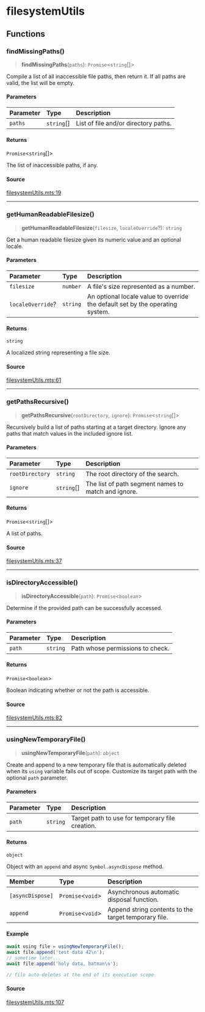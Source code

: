 # filesystemUtils

## Functions

### findMissingPaths()

> **findMissingPaths**(`paths`): `Promise`\<`string`[]\>

Compile a list of all inaccessible file paths, then return it. If all paths are valid, the list
will be empty.

#### Parameters

| Parameter | Type | Description |
| :------ | :------ | :------ |
| `paths` | `string`[] | List of file and/or directory paths. |

#### Returns

`Promise`\<`string`[]\>

The list of inaccessible paths, if any.

#### Source

[filesystemUtils.mts:19](https://github.com/mangs/bun-utils/blob/ca24bfb4ac5c0a44749d04f7b4c9850a7ca6da77/src/filesystemUtils.mts#L19)

***

### getHumanReadableFilesize()

> **getHumanReadableFilesize**(`filesize`, `localeOverride`?): `string`

Get a human readable filesize given its numeric value and an optional locale.

#### Parameters

| Parameter | Type | Description |
| :------ | :------ | :------ |
| `filesize` | `number` | A file's size represented as a number. |
| `localeOverride`? | `string` | An optional locale value to override the default set by the operating system. |

#### Returns

`string`

A localized string representing a file size.

#### Source

[filesystemUtils.mts:61](https://github.com/mangs/bun-utils/blob/ca24bfb4ac5c0a44749d04f7b4c9850a7ca6da77/src/filesystemUtils.mts#L61)

***

### getPathsRecursive()

> **getPathsRecursive**(`rootDirectory`, `ignore`): `Promise`\<`string`[]\>

Recursively build a list of paths starting at a target directory. Ignore any paths that match
values in the included ignore list.

#### Parameters

| Parameter | Type | Description |
| :------ | :------ | :------ |
| `rootDirectory` | `string` | The root directory of the search. |
| `ignore` | `string`[] | The list of path segment names to match and ignore. |

#### Returns

`Promise`\<`string`[]\>

A list of paths.

#### Source

[filesystemUtils.mts:37](https://github.com/mangs/bun-utils/blob/ca24bfb4ac5c0a44749d04f7b4c9850a7ca6da77/src/filesystemUtils.mts#L37)

***

### isDirectoryAccessible()

> **isDirectoryAccessible**(`path`): `Promise`\<`boolean`\>

Determine if the provided path can be successfully accessed.

#### Parameters

| Parameter | Type | Description |
| :------ | :------ | :------ |
| `path` | `string` | Path whose permissions to check. |

#### Returns

`Promise`\<`boolean`\>

Boolean indicating whether or not the path is accessible.

#### Source

[filesystemUtils.mts:82](https://github.com/mangs/bun-utils/blob/ca24bfb4ac5c0a44749d04f7b4c9850a7ca6da77/src/filesystemUtils.mts#L82)

***

### usingNewTemporaryFile()

> **usingNewTemporaryFile**(`path`): `object`

Create and append to a new temporary file that is automatically deleted when its `using` variable
falls out of scope. Customize its target path with the optional `path` parameter.

#### Parameters

| Parameter | Type | Description |
| :------ | :------ | :------ |
| `path` | `string` | Target path to use for temporary file creation. |

#### Returns

`object`

Object with an `append` and async `Symbol.asyncDispose` method.

| Member | Type | Description |
| :------ | :------ | :------ |
| `[asyncDispose]` | `Promise`\<`void`\> | Asynchronous automatic disposal function. |
| `append` | `Promise`\<`void`\> | Append string contents to the target temporary file. |

#### Example

```ts
await using file = usingNewTemporaryFile();
await file.append('test data 42\n');
// sometime later...
await file.append('holy data, batman\n');

// file auto-deletes at the end of its execution scope
```

#### Source

[filesystemUtils.mts:107](https://github.com/mangs/bun-utils/blob/ca24bfb4ac5c0a44749d04f7b4c9850a7ca6da77/src/filesystemUtils.mts#L107)
